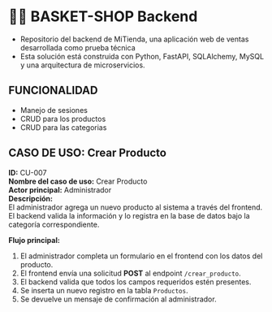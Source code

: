 # 🛒🏀 BASKET-SHOP Backend

- Repositorio del backend de MiTienda, una aplicación web de ventas desarrollada como prueba técnica
- Esta solución está construida con Python, FastAPI, SQLAlchemy, MySQL y una arquitectura de microservicios.


## FUNCIONALIDAD

- Manejo de sesiones
- CRUD para los productos
- CRUD para las categorias


## CASO DE USO: Crear Producto

**ID:** CU-007  
**Nombre del caso de uso:** Crear Producto  
**Actor principal:** Administrador  
**Descripción:**  
El administrador agrega un nuevo producto al sistema a través del frontend. El backend valida la información y lo registra en la base de datos bajo la categoría correspondiente.


**Flujo principal:**
1. El administrador completa un formulario en el frontend con los datos del producto.
2. El frontend envía una solicitud **POST** al endpoint `/crear_producto`.
3. El backend valida que todos los campos requeridos estén presentes.
4. Se inserta un nuevo registro en la tabla `Productos`.
5. Se devuelve un mensaje de confirmación al administrador.

